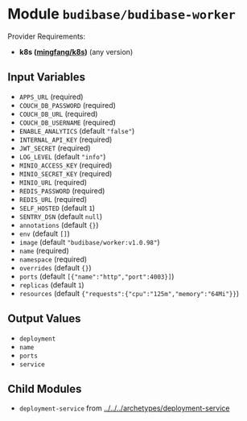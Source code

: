 
# Module `budibase/budibase-worker`

Provider Requirements:
* **k8s ([mingfang/k8s](https://registry.terraform.io/providers/mingfang/k8s/latest))** (any version)

## Input Variables
* `APPS_URL` (required)
* `COUCH_DB_PASSWORD` (required)
* `COUCH_DB_URL` (required)
* `COUCH_DB_USERNAME` (required)
* `ENABLE_ANALYTICS` (default `"false"`)
* `INTERNAL_API_KEY` (required)
* `JWT_SECRET` (required)
* `LOG_LEVEL` (default `"info"`)
* `MINIO_ACCESS_KEY` (required)
* `MINIO_SECRET_KEY` (required)
* `MINIO_URL` (required)
* `REDIS_PASSWORD` (required)
* `REDIS_URL` (required)
* `SELF_HOSTED` (default `1`)
* `SENTRY_DSN` (default `null`)
* `annotations` (default `{}`)
* `env` (default `[]`)
* `image` (default `"budibase/worker:v1.0.98"`)
* `name` (required)
* `namespace` (required)
* `overrides` (default `{}`)
* `ports` (default `[{"name":"http","port":4003}]`)
* `replicas` (default `1`)
* `resources` (default `{"requests":{"cpu":"125m","memory":"64Mi"}}`)

## Output Values
* `deployment`
* `name`
* `ports`
* `service`

## Child Modules
* `deployment-service` from [../../../archetypes/deployment-service](../../../archetypes/deployment-service)

